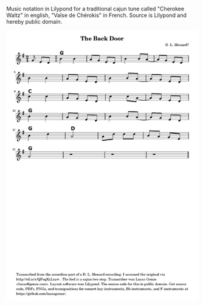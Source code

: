 Music notation in Lilypond for a traditional cajun tune called "Cherokee Waltz" in english, "Valse de Chérokis" in French. Source is Lilypond and hereby public domain.

![](https://github.com/lucasgonze/The-Back-Door--cajun-two-step-/raw/master/build/concert.png)





